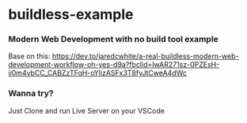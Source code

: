 # buildless-example
### Modern Web Development with no build tool example

Base on this:
https://dev.to/jaredcwhite/a-real-buildless-modern-web-development-workflow-oh-yes-d9a?fbclid=IwAR271sz-0PZEsH-ii0m4vbCC_CABZzTFqH-oYlizASFx3T8fyJtCweA4dWc

### Wanna try?
Just Clone and run Live Server on your VSCode